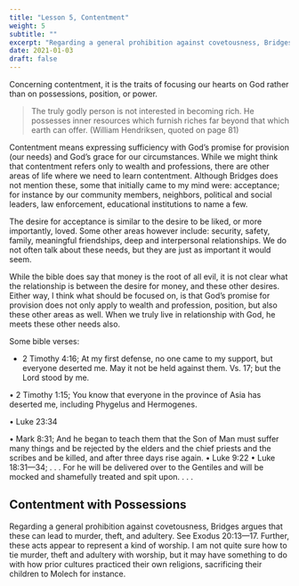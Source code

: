 ```yaml
---
title: "Lesson 5, Contentment"
weight: 5
subtitle: ""
excerpt: "Regarding a general prohibition against covetousness, Bridges argues that these can lead to murder, theft, and adultery. See Exodus 20:13—17. Further, these acts appear to represent a kind of worship. I am not quite sure how to tie murder, theft and adultery with worship, but it may have something to do with how prior cultures practiced their own religions, sacrificing their children to Molech for instance."
date: 2021-01-03
draft: false
---
```


Concerning contentment, it is the traits of focusing our hearts on God rather than on possessions, position, or power.

> The truly godly person is not interested in becoming rich. He possesses inner resources which furnish riches far beyond that which earth can offer. (William Hendriksen, quoted on page 81)

Contentment means expressing sufficiency with God’s promise for provision (our needs) and God’s grace for our circumstances. While we might think that contentment refers only to wealth and professions, there are other areas of life where we need to learn contentment. Although Bridges does not mention these, some that initially came to my mind were: acceptance; for instance by our community members, neighbors, political and social leaders, law enforcement, educational institutions to name a few. 

The desire for acceptance is similar to the desire to be liked, or more importantly, loved. Some other areas however include: security, safety, family, meaningful friendships, deep and interpersonal relationships. We do not often talk about these needs, but they are just as important it would seem. 

While the bible does say that money is the root of all evil, it is not clear what the relationship is between the desire for money, and these other desires. Either way, I think what should be focused on, is that God’s promise for provision does not only apply to wealth and profession, position, but also these other areas as well. When we truly live in relationship with God, he meets these other needs also. 

Some bible verses: 

* 2 Timothy 4:16; At my first defense, no one came to my support, but everyone deserted me. May it not be held against them. Vs. 17; but the Lord stood by me.

• 2 Timothy 1:15; You know that everyone in the province of Asia has deserted me, including Phygelus and Hermogenes.

• Luke 23:34

• Mark 8:31; And he began to teach them that the Son of Man must suffer many things and be rejected by the elders and the chief priests and the scribes and be killed, and after three days rise again.
• Luke 9:22
• Luke 18:31—34; . . . For he will be delivered over to the Gentiles and will be mocked and shamefully treated and spit upon. . . .

## Contentment with Possessions

Regarding a general prohibition against covetousness, Bridges argues that these can lead to murder, theft, and adultery. See Exodus 20:13—17. Further, these acts appear to represent a kind of worship. I am not quite sure how to tie murder, theft and adultery with worship, but it may have something to do with how prior cultures practiced their own religions, sacrificing their children to Molech for instance. 



